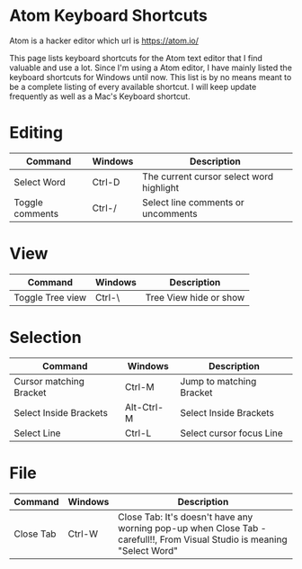 # Atom Keyboard Shortcuts

Atom is a hacker editor which url is https://atom.io/


This page lists keyboard shortcuts for the Atom text editor that I find valuable and use a lot. Since I'm using a Atom editor, I have mainly listed the keyboard shortcuts for Windows until now. This list is by no means meant to be a complete listing of every available
shortcut. I will keep update frequently as well as a Mac's Keyboard shortcut.


# Editing

| Command | Windows | Description |
| --- | --- | --- |
| Select Word | Ctrl-D | The current cursor select word highlight  |
| Toggle comments | Ctrl-/ | Select line comments or uncomments |


# View
| Command | Windows | Description |
| --- | --- | --- |
| Toggle Tree view | Ctrl-\ | Tree View hide or show  |

# Selection
| Command | Windows | Description |
| --- | --- | --- |
| Cursor matching Bracket | Ctrl-M | Jump to matching Bracket  |
| Select Inside Brackets | Alt-Ctrl-M | Select Inside Brackets  |
| Select Line | Ctrl-L | Select cursor focus Line  |


# File
| Command | Windows | Description |
| --- | --- | --- |
| Close Tab | Ctrl-W | Close Tab: It's doesn't have any worning pop-up when Close Tab - carefull!!, From Visual Studio is meaning "Select Word" |
